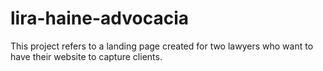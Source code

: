 # lira-haine-advocacia
This project refers to a landing page created for two lawyers who want to have their website to capture clients.
